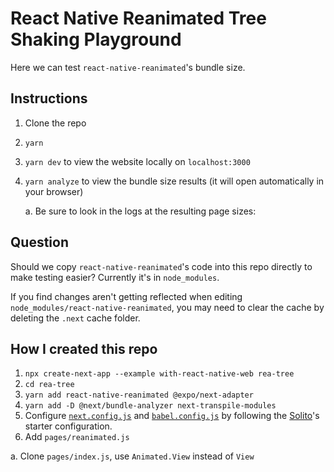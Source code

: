 # React Native Reanimated Tree Shaking Playground

Here we can test `react-native-reanimated`'s bundle size.

## Instructions

1. Clone the repo
2. `yarn`
3. `yarn dev` to view the website locally on `localhost:3000`
4. `yarn analyze` to view the bundle size results (it will open automatically in
   your browser)

   a. Be sure to look in the logs at the resulting page sizes:

## Question

Should we copy `react-native-reanimated`'s code into this repo directly to make
testing easier? Currently it's in `node_modules`.

If you find changes aren't getting reflected when editing
`node_modules/react-native-reanimated`, you may need to clear the cache by
deleting the `.next` cache folder.

## How I created this repo

1. `npx create-next-app --example with-react-native-web rea-tree`
2. `cd rea-tree`
3. `yarn add react-native-reanimated @expo/next-adapter`
4. `yarn add -D @next/bundle-analyzer next-transpile-modules`
5. Configure [`next.config.js`](/next.config.js) and
   [`babel.config.js`](/babel.config.js) by following the [Solito](https://solito.dev/starter)'s starter
   configuration.
6. Add `pages/reanimated.js`

  a. Clone `pages/index.js`, use `Animated.View` instead of `View`
